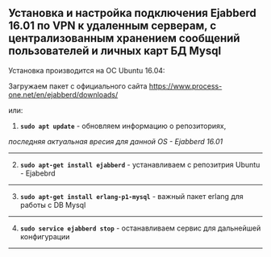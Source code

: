 <h2>Установка и настройка подключения Ejabberd 16.01 по VPN к удаленным серверам, с централизованным хранением сообщений пользователей и личных карт БД Mysql</h2>


Установка производится на ОС Ubuntu 16.04:

Загружаем пакет с официального сайта https://www.process-one.net/en/ejabberd/downloads/

или:

1) **`sudo apt update`**  - обновляем информацию о репозиториях, 

<i>последняя актуальная вресия для данной OS - Ejabberd 16.01</i>

---
2) **`sudo apt-get install ejabberd`** - устанавливаем с репозитрия Ubuntu - Ejabebrd
---
3) **`sudo apt-get install erlang-p1-mysql`** - важный пакет erlang для работы с DB Mysql
---
4) **`sudo service ejabberd stop`** - останавливаем сервис для дальнейшей конфигурации
---


